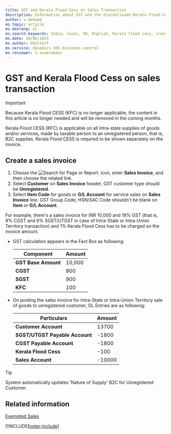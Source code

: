 ```yaml
---
title: GST and Kerala Flood Cess on Sales Transaction
description: Information about GST and the discontinued Kerala Flood Cess on sales transactions in India.
author: v-debapd
ms.topic: article
ms.devlang: al
ms.search.keywords: India, local, IN, English, Kerala flood cess, create sales invoice
ms.date: 19/06/2025
ms.author: bholtorf
ms.service: dynamics-365-business-central
ms.reviewer: v-soumramani
---
```


# GST and Kerala Flood Cess on sales transaction

> [!IMPORTANT]
> Because Kerala Flood CESS (KFC) is no longer applicable, the content in this article is no longer needed and will be removed in the coming months.

Kerala Flood CESS (KFC) is applicable on all intra-state supplies of goods and/or services, made by taxable person to an unregistered person, that is, B2C supplies. Kerala Flood CESS is required to be shown separately on the invoice.

## Create a sales invoice

1. Choose the ![Search for Page or Report.](image/search_small.png "Search for Page or Report icon") icon, enter **Sales Invoice**, and then choose the related link.
1. Select **Customer** on **Sales Invoice** header, GST customer type should be **Unregistered**.
1. Select **Item Code** for goods or **G/L Account** for service sales on **Sales Invoice** line. GST Group Code, HSN/SAC Code shouldn't be blank on **Item** or **G/L Account**.

For example, there's a sales invoice for INR 10,000 and 18% GST (that is, 9% CGST and 9% SGST/UTGST in case of Intra-State or Intra-Union Territory transaction) and 1% Kerala Flood Cess has to be charged on the invoice amount.

- GST calculation appears in the Fact Box as following:

    |Component|Amount|
    |----------------------------------|---------------------------------------|  
    |**GST Base Amount**|10,000|  
    |**CGST**|900|  
    |**SGST**|900|
    |**KFC**|100|

- On posting the sales invoice for Intra-State or Intra-Union Territory sale of goods to unregistered customer, GL Entries are as following:

    |Particulars|Amount|
    |----------------------------------|---------------------------------------|  
    |**Customer Account**|13700|  
    |**SGST/UTGST Payable Account**|-1800|  
    |**CGST Payable Account**|-1800|
    |**Kerala Flood Cess**|-100|
    |**Sales Account**|-10000|

> [!TIP]
> System automatically updates 'Nature of Supply' B2C for Unregistered Customer.

## Related information

[Exempted Sales](GST-Exempted-Sales.md)

[!INCLUDE[footer-include](../../includes/footer-banner.md)]
